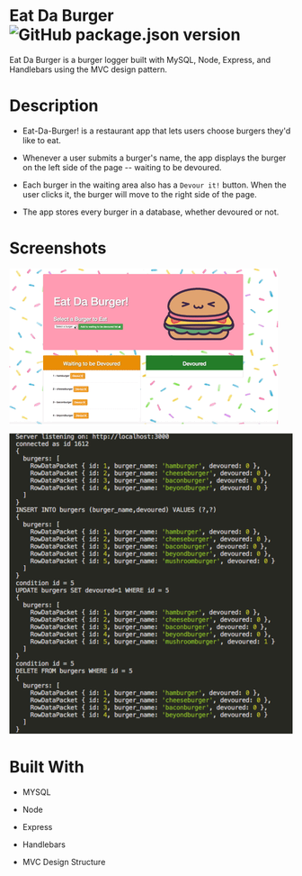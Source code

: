 # Eat Da Burger ![GitHub package.json version](https://img.shields.io/github/package-json/v/madel-liquido/Good-README-Generator)
Eat Da Burger is a burger logger built with MySQL, Node, Express, and Handlebars using the MVC design pattern. 

# Description

* Eat-Da-Burger! is a restaurant app that lets users choose  burgers they'd like to eat.

* Whenever a user submits a burger's name, the app displays the burger on the left side of the page -- waiting to be devoured.

* Each burger in the waiting area also has a `Devour it!` button. When the user clicks it, the burger will move to the right side of the page.

* The app stores every burger in a database, whether devoured or not.

# Screenshots

![Alt text](/Burger/public/assets/img/eatDaBurgerDemo.gif?)

![Alt text](/Burger/public/assets/img/updatedDB.png)


# Built With

* MYSQL

* Node

* Express

* Handlebars

* MVC Design Structure

